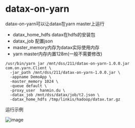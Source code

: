 # datax-on-yarn

datax-on-yarn可以让datax在yarn master上运行

* datax_home_hdfs datax在hdfs的安装包
* datax_job 配置json
* master_memory内存为datax实际使用内存
* yarn master内存内置128m(一般不需要修改)

```shell
/usr/bin/yarn jar /mnt/dss/211/datax-on-yarn-1.0.0.jar com.on.yarn.Client \
  -jar_path /mnt/dss/211/datax-on-yarn-1.0.0.jar \
  -appname DemoApp \
  -master_memory 1024 \
  -queue default \
  -proxy_user  hanmin.du \
  -datax_job /mnt/dss/datax/job/t2.json \
  -datax_home_hdfs /tmp/linkis/hadoop/datax.tar.gz
```


运行示例

![image](https://user-images.githubusercontent.com/28647031/181469603-e864c064-2b4c-4e0c-92d2-9cb9435435aa.png)
